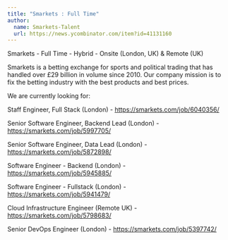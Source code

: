 ```yaml
---
title: "Smarkets : Full Time"
author:
  name: Smarkets-Talent
  url: https://news.ycombinator.com/item?id=41131160
---
```

Smarkets - Full Time - Hybrid - Onsite (London, UK) &amp; Remote (UK)

Smarkets is a betting exchange for sports and political trading that has handled over £29 billion in volume since 2010. Our company mission is to fix the betting industry with the best products and best prices.

We are currently looking for:

Staff Engineer, Full Stack (London) - <a href="https:&#x2F;&#x2F;smarkets.com&#x2F;job&#x2F;6040356&#x2F;" rel="nofollow">https:&#x2F;&#x2F;smarkets.com&#x2F;job&#x2F;6040356&#x2F;</a>

Senior Software Engineer, Backend Lead (London) - <a href="https:&#x2F;&#x2F;smarkets.com&#x2F;job&#x2F;5997705&#x2F;" rel="nofollow">https:&#x2F;&#x2F;smarkets.com&#x2F;job&#x2F;5997705&#x2F;</a>

Senior Software Engineer, Data Lead (London) - <a href="https:&#x2F;&#x2F;smarkets.com&#x2F;job&#x2F;5872898&#x2F;" rel="nofollow">https:&#x2F;&#x2F;smarkets.com&#x2F;job&#x2F;5872898&#x2F;</a>

Software Engineer - Backend (London) - <a href="https:&#x2F;&#x2F;smarkets.com&#x2F;job&#x2F;5945885&#x2F;" rel="nofollow">https:&#x2F;&#x2F;smarkets.com&#x2F;job&#x2F;5945885&#x2F;</a>

Software Engineer - Fullstack (London) - <a href="https:&#x2F;&#x2F;smarkets.com&#x2F;job&#x2F;5941479&#x2F;" rel="nofollow">https:&#x2F;&#x2F;smarkets.com&#x2F;job&#x2F;5941479&#x2F;</a>

Cloud Infrastructure Engineer (Remote UK) - <a href="https:&#x2F;&#x2F;smarkets.com&#x2F;job&#x2F;5798683&#x2F;" rel="nofollow">https:&#x2F;&#x2F;smarkets.com&#x2F;job&#x2F;5798683&#x2F;</a>

Senior DevOps Engineer (London) - <a href="https:&#x2F;&#x2F;smarkets.com&#x2F;job&#x2F;5397742&#x2F;" rel="nofollow">https:&#x2F;&#x2F;smarkets.com&#x2F;job&#x2F;5397742&#x2F;</a>
